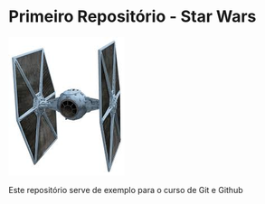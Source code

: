 # Primeiro Repositório - Star Wars

![Tie_fighter](tiefighter.jpeg)

Este repositório serve de exemplo para o curso de Git e Github
